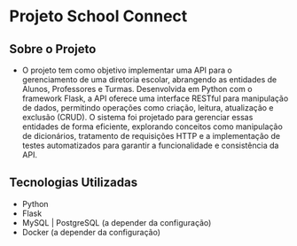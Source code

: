 # Projeto School Connect

## Sobre o Projeto

- O projeto tem como objetivo implementar uma API para o gerenciamento de uma diretoria escolar, abrangendo as entidades de Alunos, Professores e Turmas. Desenvolvida em Python com o framework Flask, a API oferece uma interface RESTful para manipulação de dados, permitindo operações como criação, leitura, atualização e exclusão (CRUD). O sistema foi projetado para gerenciar essas entidades de forma eficiente, explorando conceitos como manipulação de dicionários, tratamento de requisições HTTP e a implementação de testes automatizados para garantir a funcionalidade e consistência da API.

## Tecnologias Utilizadas

- Python
- Flask
- MySQL | PostgreSQL (a depender da configuração)
- Docker (a depender da configuração)

